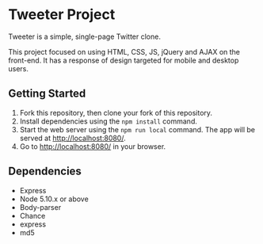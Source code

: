 # Tweeter Project

Tweeter is a simple, single-page Twitter clone.

This project focused on using  HTML, CSS, JS, jQuery and AJAX on the front-end. It has a response of design targeted for mobile and desktop users. 

## Getting Started

1. Fork this repository, then clone your fork of this repository.
2. Install dependencies using the `npm install` command.
3. Start the web server using the `npm run local` command. The app will be served at <http://localhost:8080/>.
4. Go to <http://localhost:8080/> in your browser.

## Dependencies

- Express
- Node 5.10.x or above
- Body-parser
- Chance
- express
- md5
